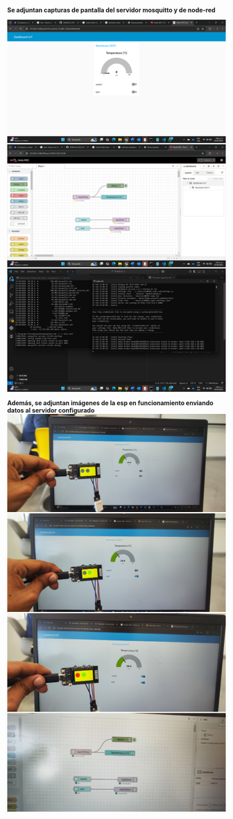 **Se adjuntan capturas de pantalla del servidor mosquitto y de node-red**

![alt text](image.png)
![alt text](image-1.png)
![alt text](image-2.png)

**Además, se adjuntan imágenes de la esp en funcionamiento enviando datos al servidor configurado**
    ![alt text](<Imagen de WhatsApp 2025-02-26 a las 14.59.18_0d05ff72.jpg>)
    ![alt text](<Imagen de WhatsApp 2025-02-26 a las 14.59.18_780117b7.jpg>)
    ![alt text](<Imagen de WhatsApp 2025-02-26 a las 14.59.18_34e79406.jpg>)
    ![alt text](<Imagen de WhatsApp 2025-02-26 a las 14.59.19_a75cfc25.jpg>)